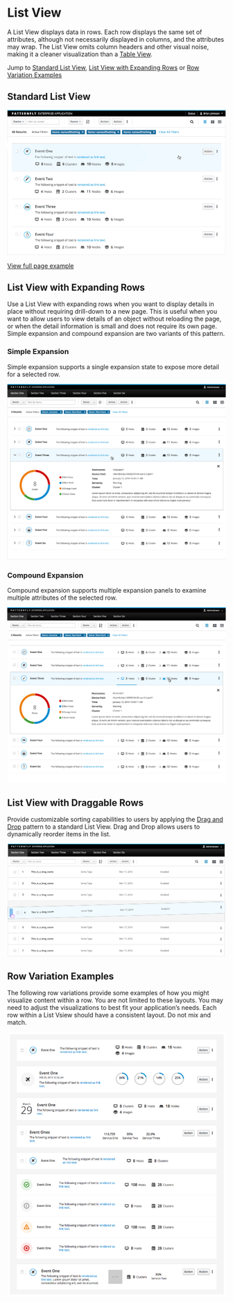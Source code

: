 # List View

A List View displays data in rows. Each row displays the same set of attributes, although not necessarily displayed in columns, and the attributes may wrap. The List View omits column headers and other visual noise, making it a cleaner visualization than a [Table View](http://www.patternfly.org/pattern-library/content-views/table-view/).

Jump to [Standard List View](#standard-list-view), [List View with Expanding Rows](#list-view-with-expanding-rows) or [Row Variation Examples](#row-variation-examples)

## Standard List View

![List view](./img/standard-list-view.png)

[View full page example](https://www.patternfly.org/pattern-library/content-views/list-view/list-view.html#_)

## List View with Expanding Rows


Use a List View with expanding rows when you want to display details in place without requiring drill-down to a new page. This is useful when you want to allow users to view details of an object without reloading the page, or when the detail information is small and does not require its own page. Simple expansion and compound expansion are two variants of this pattern.

### Simple Expansion

Simple expansion supports a single expansion state to expose more detail for a selected row.

![List view with an expanded row](./img/list-view-simple-expansion.png)

### Compound Expansion

Compound expansion supports multiple expansion panels to examine multiple attributes of the selected row.

![List view with compound row expansion](./img/list-view-compound-expansion.png)

## List View with Draggable Rows

Provide customizable sorting capabilities to users by applying the [Drag and Drop](https://www.patternfly.org/pattern-library/forms-and-controls/drag-and-drop/#/api) pattern to a standard List View. Drag and Drop allows users to dynamically reorder items in the list.

![List view with draggable rows](./img/list-view-drag-and-drop.png)

## Row Variation Examples

The following row variations provide some examples of how you might visualize content within a row. You are not limited to these layouts. You may need to adjust the visualizations to best fit your application’s needs. Each row within a List Vsiew should have a consistent layout. Do not mix and match.

![List view row variations](./img/list-view-variations.png)
